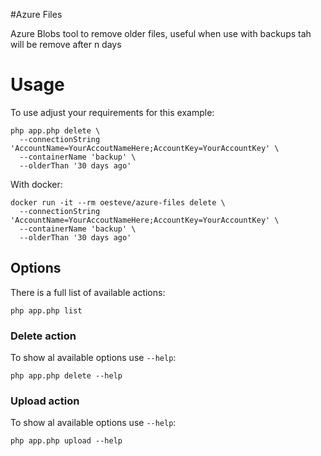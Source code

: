 #Azure Files

Azure Blobs tool to remove older files, useful when use with backups tah will be remove after n days

# Usage

To use adjust your requirements for this example:

    php app.php delete \
      --connectionString 'AccountName=YourAccoutNameHere;AccountKey=YourAccountKey' \
      --containerName 'backup' \
      --olderThan '30 days ago'
      
With docker:

    docker run -it --rm oesteve/azure-files delete \
      --connectionString 'AccountName=YourAccoutNameHere;AccountKey=YourAccountKey' \
      --containerName 'backup' \
      --olderThan '30 days ago'

## Options

There is a full list of available actions:

    php app.php list
    
    
### Delete action

To show al available options use `--help`:
    
    php app.php delete --help
        
### Upload action

To show al available options use `--help`:
    
    php app.php upload --help
